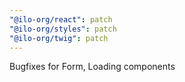 ```yaml
---
"@ilo-org/react": patch
"@ilo-org/styles": patch
"@ilo-org/twig": patch
---
```


Bugfixes for Form, Loading components
